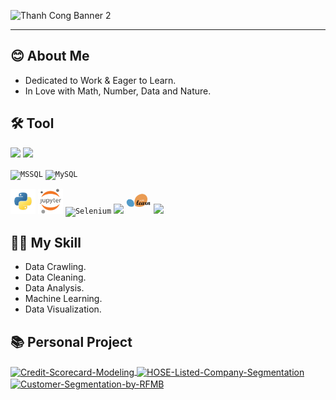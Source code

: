 ![Thanh Cong Banner 2](https://github.com/dthcong/dthcong/assets/156085700/689bf6bb-ba0c-4142-ae69-8e5d0a14022a)

---

## 😊 About Me

- Dedicated to Work & Eager to Learn.
- In Love with Math, Number, Data and Nature.

## 🛠️ Tool

<code><img src="https://www.shareicon.net/data/2016/06/24/618244_excel_2000x2000.png" width="4%"/></code>
<code><img src="https://th.bing.com/th/id/R.3a646f7af36c19f92453a872e1a6a329?rik=NGLnMz%2bk6faQkw&riu=http%3a%2f%2fit.miami.edu%2f_assets%2fimages%2fO365_Power_BI.png&ehk=HBpjA2cY61UDu8947P%2f2Gm%2fB0yMsGkb7ZeS3AFO5hBs%3d&risl=&pid=ImgRaw&r=0" width="4%"/></code>

<code><img width="40" src="https://github.com/marwin1991/profile-technology-icons/assets/19180175/3b371807-db7c-45b4-8720-c0cfc901680a" alt="MSSQL" title="MSSQL"/></code>
<code><img width="40" src="https://user-images.githubusercontent.com/25181517/183896128-ec99105a-ec1a-4d85-b08b-1aa1620b2046.png" alt="MySQL" title="MySQL"/></code>

<code><img width="40" src="https://raw.githubusercontent.com/github/explore/80688e429a7d4ef2fca1e82350fe8e3517d3494d/topics/python/python.png"></code>
<code><img width="40" src="https://raw.githubusercontent.com/github/explore/80688e429a7d4ef2fca1e82350fe8e3517d3494d/topics/jupyter-notebook/jupyter-notebook.png"></code>
<code><img width="40" src="https://user-images.githubusercontent.com/25181517/184103699-d1b83c07-2d83-4d99-9a1e-83bd89e08117.png" alt="Selenium" title="Selenium"/></code>
<code><img src="https://courses.spatialthoughts.com/images/python_foundation/pandas-logo.png" width="4%"/></code>
<code><img width="40" src="https://raw.githubusercontent.com/github/explore/80688e429a7d4ef2fca1e82350fe8e3517d3494d/topics/scikit-learn/scikit-learn.png"></code>
<code><img src="https://www.programsbuzz.com/sites/default/files/logo/seaborn-logo.png" width="4%"/></code>

## 👨‍💼 My Skill

- Data Crawling.
- Data Cleaning.
- Data Analysis.
- Machine Learning.
- Data Visualization.

## 📚 Personal Project

<a href="https://github.com/dthcong/Credit-Scorecard-Modeling">
  <img align="center" src="https://github-readme-stats.vercel.app/api/pin/?username=dthcong&repo=Credit-Scorecard-Modeling&show_icons=true&line_height=11&title_color=6aa6f8&text_color=e7e9ea&icon_color=6aa6f8&bg_color=434c5a" alt="Credit-Scorecard-Modeling" />
</a>

<a href="https://github.com/dthcong/HOSE-Listed-Company-Segmentation">
  <img align="center" src="https://github-readme-stats.vercel.app/api/pin/?username=dthcong&repo=HOSE-Listed-Company-Segmentation&show_icons=true&line_height=11&title_color=6aa6f8&text_color=e7e9ea&icon_color=6aa6f8&bg_color=434c5a" alt="HOSE-Listed-Company-Segmentation" />
</a>

<a href="https://github.com/dthcong/Customer-Segmentation-by-RFMB">
  <img align="center" src="https://github-readme-stats.vercel.app/api/pin/?username=dthcong&repo=Customer-Segmentation-by-RFMB&show_icons=true&line_height=11&title_color=6aa6f8&text_color=e7e9ea&icon_color=6aa6f8&bg_color=434c5a" alt="Customer-Segmentation-by-RFMB" />
</a>
